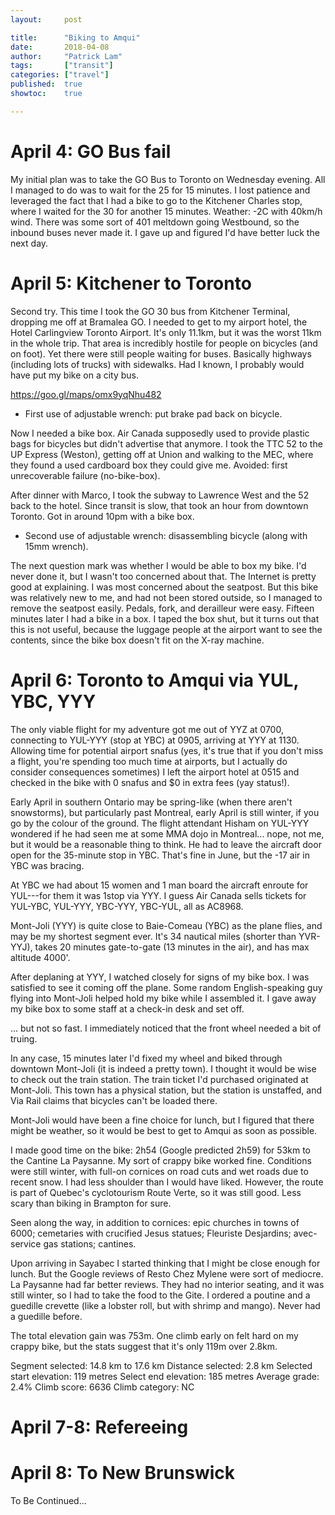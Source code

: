 ```yaml
---
layout:     post

title:      "Biking to Amqui"
date:       2018-04-08
author:     "Patrick Lam"
tags:       ["transit"]
categories: ["travel"]
published:  true
showtoc:    true

---
```


# April 4: GO Bus fail

My initial plan was to take the GO Bus to Toronto on Wednesday
evening. All I managed to do was to wait for the 25 for 15 minutes.  I
lost patience and leveraged the fact that I had a bike to go to the
Kitchener Charles stop, where I waited for the 30 for another 15
minutes. Weather: -2C with 40km/h wind. There was some sort of 401
meltdown going Westbound, so the inbound buses never made it. I gave
up and figured I'd have better luck the next day.

# April 5: Kitchener to Toronto

Second try. This time I took the GO 30 bus from Kitchener Terminal, dropping
me off at Bramalea GO. I needed to get to my airport hotel, the Hotel
Carlingview Toronto Airport. It's only 11.1km, but it was the worst
11km in the whole trip.  That area is incredibly hostile for people on
bicycles (and on foot). Yet there were still people waiting for
buses. Basically highways (including lots of trucks) with sidewalks.
Had I known, I probably would have put my bike on a city bus.

https://goo.gl/maps/omx9yqNhu482

* First use of adjustable wrench: put brake pad back on bicycle.

Now I needed a bike box. Air Canada supposedly used to provide plastic
bags for bicycles but didn't advertise that anymore. I took the TTC 52
to the UP Express (Weston), getting off at Union and walking to the
MEC, where they found a used cardboard box they could give
me. Avoided: first unrecoverable failure (no-bike-box).

After dinner with Marco, I took the subway to Lawrence West and the 52
back to the hotel. Since transit is slow, that took an hour from
downtown Toronto. Got in around 10pm with a bike box.

* Second use of adjustable wrench: disassembling bicycle (along with 15mm wrench).

The next question mark was whether I would be able to box my bike.
I'd never done it, but I wasn't too concerned about that. The Internet
is pretty good at explaining. I was most concerned about the seatpost.
But this bike was relatively new to me, and had not been stored
outside, so I managed to remove the seatpost easily. Pedals, fork, and
derailleur were easy. Fifteen minutes later I had a bike in a box. I
taped the box shut, but it turns out that this is not useful, because
the luggage people at the airport want to see the contents, since the
bike box doesn't fit on the X-ray machine.

# April 6: Toronto to Amqui via YUL, YBC, YYY

The only viable flight for my adventure got me out of YYZ at 0700,
connecting to YUL-YYY (stop at YBC) at 0905, arriving at YYY at
1130. Allowing time for potential airport snafus (yes, it's true that
if you don't miss a flight, you're spending too much time at airports,
but I actually do consider consequences sometimes) I left the airport
hotel at 0515 and checked in the bike with 0 snafus and $0 in extra
fees (yay status!).

Early April in southern Ontario may be spring-like (when there aren't
snowstorms), but particularly past Montreal, early April is still
winter, if you go by the colour of the ground. The flight attendant
Hisham on YUL-YYY wondered if he had seen me at some MMA dojo in
Montreal... nope, not me, but it would be a reasonable thing to think.
He had to leave the aircraft door open for the 35-minute stop in
YBC. That's fine in June, but the -17 air in YBC was bracing. 

At YBC we had about 15 women and 1 man board the aircraft enroute for
YUL---for them it was 1stop via YYY. I guess Air Canada sells tickets
for YUL-YBC, YUL-YYY, YBC-YYY, YBC-YUL, all as AC8968.

Mont-Joli (YYY) is quite close to Baie-Comeau (YBC) as the plane
flies, and may be my shortest segment ever. It's 34 nautical miles
(shorter than YVR-YYJ), takes 20 minutes gate-to-gate (13 minutes in
the air), and has max altitude 4000'.

After deplaning at YYY, I watched closely for signs of my bike box.  I
was satisfied to see it coming off the plane. Some random
English-speaking guy flying into Mont-Joli helped hold my bike while I
assembled it. I gave away my bike box to some staff at a check-in desk
and set off.

... but not so fast. I immediately noticed that the front wheel needed
a bit of truing.

In any case, 15 minutes later I'd fixed my wheel and biked through
downtown Mont-Joli (it is indeed a pretty town). I thought it would be
wise to check out the train station. The train ticket I'd purchased
originated at Mont-Joli. This town has a physical station, but the station
is unstaffed, and Via Rail claims that bicycles can't be loaded there.

Mont-Joli would have been a fine choice for lunch, but I figured that
there might be weather, so it would be best to get to Amqui as soon as
possible.

I made good time on the bike: 2h54 (Google predicted 2h59) for 53km to
the Cantine La Paysanne. My sort of crappy bike worked
fine. Conditions were still winter, with full-on cornices on road cuts
and wet roads due to recent snow. I had less shoulder than I would
have liked. However, the route is part of Quebec's cyclotourism Route
Verte, so it was still good. Less scary than biking in Brampton for
sure.

Seen along the way, in addition to cornices: epic churches in towns of
6000; cemetaries with crucified Jesus statues; Fleuriste Desjardins;
avec-service gas stations; cantines.

Upon arriving in Sayabec I started thinking that I might be close
enough for lunch. But the Google reviews of Resto Chez Mylene were
sort of mediocre.  La Paysanne had far better reviews. They had no
interior seating, and it was still winter, so I had to take the food
to the Gite. I ordered a poutine and a guedille crevette (like a
lobster roll, but with shrimp and mango). Never had a guedille before.

The total elevation gain was 753m. One climb early on felt hard on my
crappy bike, but the stats suggest that it's only 119m over 2.8km.

Segment selected: 	14.8 km to 17.6 km
Distance selected: 	2.8 km
Selected start elevation: 	119 metres
Select end elevation: 	185 metres
Average grade: 	2.4%
Climb score: 	6636
Climb category: 	NC

# April 7-8: Refereeing

# April 8: To New Brunswick

To Be Continued...